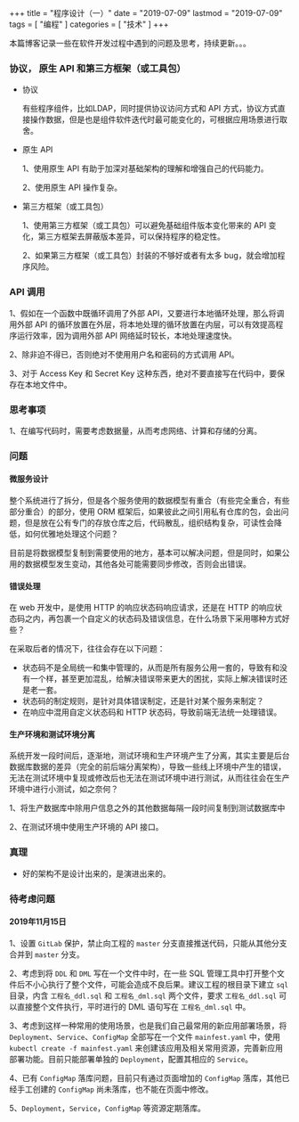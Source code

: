 +++
title = "程序设计（一）"
date = "2019-07-09"
lastmod = "2019-07-09"
tags = [
    "编程"
]
categories = [
    "技术"
]
+++

本篇博客记录一些在软件开发过程中遇到的问题及思考，持续更新。。。

<!--more-->

### 协议， 原生 API 和第三方框架（或工具包）

* 协议

    有些程序组件，比如LDAP，同时提供协议访问方式和 API 方式，协议方式直接操作数据，但是也是组件软件迭代时最可能变化的，可根据应用场景进行取舍。

* 原生 API
    
    1、使用原生 API 有助于加深对基础架构的理解和增强自己的代码能力。

    2、使用原生 API 操作复杂。

* 第三方框架（或工具包）

    1、使用第三方框架（或工具包）可以避免基础组件版本变化带来的 API 变化，第三方框架去屏蔽版本差异，可以保持程序的稳定性。

    2、如果第三方框架（或工具包）封装的不够好或者有太多 bug，就会增加程序风险。
    
### API 调用
 
 1、假如在一个函数中既循环调用了外部 API，又要进行本地循环处理，那么将调用外部 API 的循环放置在外层，将本地处理的循环放置在内层，可以有效提高程序运行效率，因为调用外部 API 网络延时较长，本地处理速度快。
 
 2、除非迫不得已，否则绝对不使用用户名和密码的方式调用 API。
 
 3、对于 Access Key 和 Secret Key 这种东西，绝对不要直接写在代码中，要保存在本地文件中。
 
### 思考事项

1、在编写代码时，需要考虑数据量，从而考虑网络、计算和存储的分离。

### 问题

#### 微服务设计
整个系统进行了拆分，但是各个服务使用的数据模型有重合（有些完全重合，有些部分重合）的部分，使用 ORM 框架后，如果彼此之间引用私有仓库的包，会出问题，但是放在公有专门的存放仓库之后，代码散乱，组织结构复杂，可读性会降低，如何优雅地处理这个问题？

目前是将数据模型复制到需要使用的地方，基本可以解决问题，但是同时，如果公用的数据模型发生变动，其他各处可能需要同步修改，否则会出错误。

#### 错误处理
在 web 开发中，是使用 HTTP 的响应状态码响应请求，还是在 HTTP 的响应状态码之内，再包裹一个自定义的状态码及错误信息，在什么场景下采用哪种方式好些？

在采取后者的情况下，往往会存在以下问题：

* 状态码不是全局统一和集中管理的，从而是所有服务公用一套的，导致有和没有一个样，甚至更加混乱，给解决错误带来更大的困扰，实际上解决错误时还是老一套。
* 状态码的制定规则，是针对具体错误制定，还是针对某个服务来制定？
* 在响应中混用自定义状态码和 HTTP 状态码，导致前端无法统一处理错误。

#### 生产环境和测试环境分离
系统开发一段时间后，逐渐地，测试环境和生产环境产生了分离，其实主要是后台数据库数据的差异（完全的前后端分离架构），导致一些线上环境中产生的错误，无法在测试环境中复现或修改后也无法在测试环境中进行测试，从而往往会在生产环境中进行小测试，如之奈何？

1、将生产数据库中除用户信息之外的其他数据每隔一段时间复制到测试数据库中

2、在测试环境中使用生产环境的 API 接口。

### 真理
* 好的架构不是设计出来的，是演进出来的。


### 待考虑问题

#### 2019年11月15日

1、设置 `GitLab` 保护，禁止向工程的 `master` 分支直接推送代码，只能从其他分支合并到 `master` 分支。

2、考虑到将 `DDL` 和 `DML` 写在一个文件中时，在一些 SQL 管理工具中打开整个文件后不小心执行了整个文件，可能会造成不良后果。建议工程的根目录下建立 `sql` 目录，内含 `工程名_ddl.sql` 和 `工程名_dml.sql` 两个文件，要求 `工程名_ddl.sql` 可以直接整个文件执行，平时进行的 DML 语句写在 `工程名_dml.sql` 中。

3、考虑到这样一种常用的使用场景，也是我们自己最常用的新应用部署场景，将 `Deployment`、`Service`、`ConfigMap` 全部写在一个文件 `mainfest.yaml` 中，使用 `kubectl create -f mainfest.yaml` 来创建该应用及相关常用资源，完善新应用部署功能。目前只能部署单独的 `Deployment`，配置其相应的 `Service`。

4、已有 `ConfigMap` 落库问题，目前只有通过页面增加的 `ConfigMap` 落库，其他已经手工创建的 `ConfigMap` 尚未落库，也不能在页面中修改。

5、`Deployment`，`Service`，`ConfigMap` 等资源定期落库。

